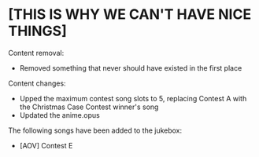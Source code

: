 # [THIS IS WHY WE CAN'T HAVE NICE THINGS]

Content removal:
   * Removed something that never should have existed in the first place

Content changes:
   * Upped the maximum contest song slots to 5, replacing Contest A with the Christmas Case Contest winner's song
   * Updated the anime.opus

The following songs have been added to the jukebox:
   * [AOV] Contest E